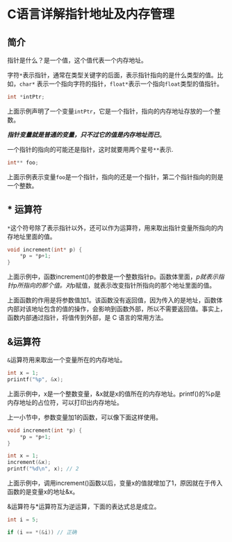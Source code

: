 # C语言详解指针地址及内存管理

## 简介

指针是什么？是一个值，这个值代表一个内存地址。

字符`*`表示指针，通常在类型关键字的后面，表示指针指向的是什么类型的值。比如，`char*` 表示一个指向字符的指针，`float*`表示一个指向`float`类型的值指针。

```c
int *intPtr;
```
上面示例声明了一个变量`intPtr`，它是一个指针，指向的内存地址存放的一个整数。

***指针变量就是普通的变量，只不过它的值是内存地址而已***。

一个指针的指向的可能还是指针，这时就要用两个星号`**`表示.

```c
int** foo;
```
上面示例表示变量`foo`是一个指针，指向的还是一个指针，第二个指针指向的则是一个整数。

## * 运算符

`*`这个符号除了表示指针以外，还可以作为运算符，用来取出指针变量所指向的内存地址里面的值。

```C
void increment(int* p) {
    *p = *p+1;
}
```

上面示例中，函数increment()的参数是一个整数指针p。函数体里面，*p就表示指针p所指向的那个值。对*p赋值，就表示改变指针所指向的那个地址里面的值。

上面函数的作用是将参数值加1。该函数没有返回值，因为传入的是地址，函数体内部对该地址包含的值的操作，会影响到函数外部，所以不需要返回值。事实上，函数内部通过指针，将值传到外部，是 C 语言的常用方法。

## &运算符

`&`运算符用来取出一个变量所在的内存地址。
```c
int x = 1;
priintf("%p", &x);
```

上面示例中，x是一个整数变量，&x就是x的值所在的内存地址。printf()的%p是内存地址的占位符，可以打印出内存地址。

上一小节中，参数变量加1的函数，可以像下面这样使用。

```c
void increment(int *p) {
    *p = *p+1;
}

int x = 1;
increment(&x);
printf("%d\n", x); // 2 
```

上面示例中，调用increment()函数以后，变量x的值就增加了1，原因就在于传入函数的是变量x的地址&x。

&运算符与*运算符互为逆运算，下面的表达式总是成立。

```c
int i = 5;

if (i == *(&i)) // 正确
```